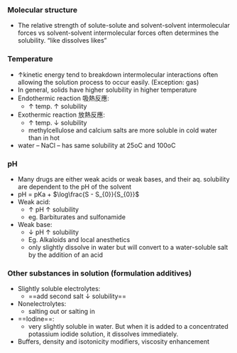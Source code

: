 ### Molecular structure 
- The relative strength of solute-solute and solvent-solvent intermolecular forces vs solvent-solvent intermolecular forces often determines the solubility. “like dissolves likes” 
### Temperature 
- ↑kinetic energy tend to breakdown intermolecular interactions often allowing the solution process to occur easily. (Exception: gas) 
- In general, solids have higher solubility in higher temperature 
- Endothermic reaction 吸熱反應:
	- ↑ temp. ↑ solubility
- Exothermic reaction 放熱反應: 
	- ↑ temp. ↓ solubility 
	- methylcellulose and calcium salts are more soluble in cold water than in hot 
- water – NaCl – has same solubility at 25oC and 100oC
### pH 
- Many drugs are either weak acids or weak bases, and their aq. solubility are dependent to the pH of the solvent 
- pH = pKa + $\log\frac{S - S_{0}}{S_{0}}$
- Weak acid: 
	- ↑ pH ↑ solubility 
	- eg. Barbiturates and sulfonamide 
- Weak base:
	- ↓ pH ↑ solubility 
	- Eg. Alkaloids and local anesthetics 
	- only slightly dissolve in water but will convert to a water-soluble salt by the addition of an acid 
### Other substances in solution (formulation additives) 
- Slightly soluble electrolytes:
	- ==add second salt ↓ solubility==
- Nonelectrolytes:
	- salting out or salting in 
- ==Iodine==:
	- very slightly soluble in water. But when it is added to a concentrated potassium iodide solution, it dissolves immediately. 
- Buffers, density and isotonicity modifiers, viscosity enhancement
